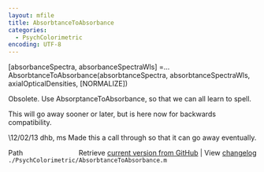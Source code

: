 ```yaml
---
layout: mfile
title: AbsorbtanceToAbsorbance
categories:
  - PsychColorimetric
encoding: UTF-8
---
```


[absorbanceSpectra, absorbanceSpectraWls] =...
  AbsorbtanceToAbsorbance(absorbtanceSpectra, absorbtanceSpectraWls, axialOpticalDensities, [NORMALIZE])

Obsolete.  Use AbsorptanceToAbsorbance, so that we can all learn to spell.

This will go away sooner or later, but is here now for backwards compatibility.

\12/02/13  dhb, ms  Made this a call through so that it can go away eventually.


<div class="code_header" style="text-align:right;">
  <span style="float:left;">Path&nbsp;&nbsp;</span> <span class="counter">Retrieve <a href=
  "https://raw.github.com/Psychtoolbox-3/Psychtoolbox-3/beta/./PsychColorimetric/AbsorbtanceToAbsorbance.m">current version from GitHub</a> | View <a href=
  "https://github.com/Psychtoolbox-3/Psychtoolbox-3/commits/beta/./PsychColorimetric/AbsorbtanceToAbsorbance.m">changelog</a></span>
</div>
<div class="code">
  <code>./PsychColorimetric/AbsorbtanceToAbsorbance.m</code>
</div>
